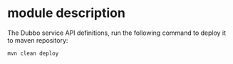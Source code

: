 # module description
The Dubbo service API definitions, run the following command to deploy it to maven repository:

```shell
mvn clean deploy
```

